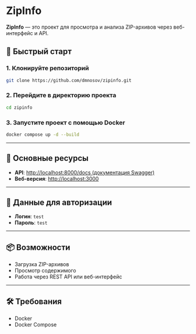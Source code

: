 # ZipInfo

**ZipInfo** — это проект для просмотра и анализа ZIP-архивов через веб-интерфейс и API.

## 🚀 Быстрый старт

### 1. Клонируйте репозиторий

```bash
git clone https://github.com/dmnosov/zipinfo.git
```

### 2. Перейдите в директорию проекта

```bash
cd zipinfo
```

### 3. Запустите проект с помощью Docker

```bash
docker compose up -d --build
```

---

## 📌 Основные ресурсы

- **API**: [http://localhost:8000/docs (документация Swagger)](http://localhost:8000/docs)
- **Веб-версия**: [http://localhost:3000](http://localhost:3000)

---

## 🔐 Данные для авторизации

- **Логин**: `test`  
- **Пароль**: `test`

---

## 📦 Возможности

- Загрузка ZIP-архивов
- Просмотр содержимого
- Работа через REST API или веб-интерфейс

---

## 🛠️ Требования

- Docker
- Docker Compose
